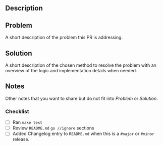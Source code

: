 ## Description

## Problem
A short description of the problem this PR is addressing.

## Solution
A short description of the chosen method to resolve the problem
with an overview of the logic and implementation details when needed.

## Notes
Other notes that you want to share but do not fit into _Problem_ or _Solution_.

### Checklist
- [ ] Ran `make test`
- [ ] Review `README.md` `go //ignore` sections
- [ ] Added Changelog entry to `README.md` when this is a `#major` or `#minor` release. 
